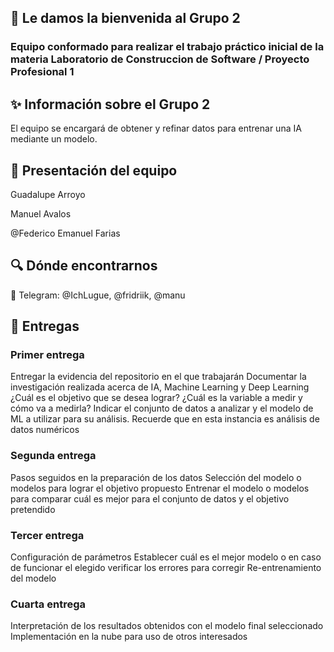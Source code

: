 ## 👋 Le damos la bienvenida al Grupo 2
### Equipo conformado para realizar el trabajo práctico inicial de la materia Laboratorio de Construccion de Software / Proyecto Profesional 1

## ✨ Información sobre el Grupo 2
El equipo se encargará de obtener y refinar datos para entrenar una IA mediante un modelo.

## 📸 Presentación del equipo

Guadalupe Arroyo

Manuel Avalos

@Federico Emanuel Farias 

## 🔍 Dónde encontrarnos

:speech_balloon: Telegram: @IchLugue, @fridriik, @manu

## 📆 Entregas

### Primer entrega
Entregar la evidencia del repositorio en el que trabajarán
Documentar la investigación realizada acerca de IA, Machine Learning y Deep Learning
¿Cuál es el objetivo que se desea lograr?
¿Cuál es la variable a medir y cómo va a medirla?
Indicar el conjunto de datos a analizar y el modelo de ML a utilizar para su análisis. Recuerde que en esta instancia es análisis de datos numéricos

### Segunda entrega
Pasos seguidos en la preparación de los datos
Selección del modelo o modelos para lograr el objetivo propuesto
Entrenar el modelo o modelos para comparar cuál es mejor para el conjunto de datos y el objetivo pretendido

### Tercer entrega
Configuración de parámetros
Establecer cuál es el mejor modelo o en caso de funcionar el elegido verificar los errores para corregir
Re-entrenamiento del modelo

### Cuarta entrega
Interpretación de los resultados obtenidos con el modelo final seleccionado
Implementación en la nube para uso de otros interesados




